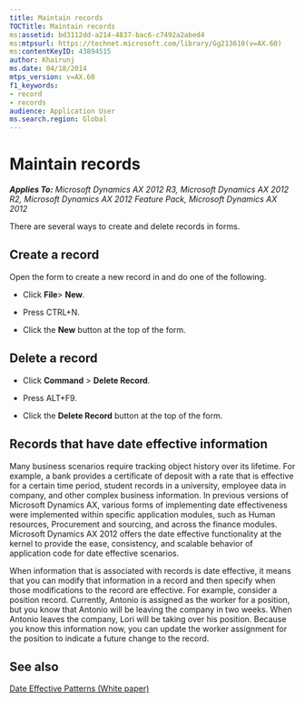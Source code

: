 ```yaml
---
title: Maintain records
TOCTitle: Maintain records
ms:assetid: bd3112dd-a214-4837-bac6-c7492a2abed4
ms:mtpsurl: https://technet.microsoft.com/library/Gg213610(v=AX.60)
ms:contentKeyID: 43894515
author: Khairunj
ms.date: 04/18/2014
mtps_version: v=AX.60
f1_keywords:
- record
- records
audience: Application User
ms.search.region: Global
---
```


# Maintain records 


_**Applies To:** Microsoft Dynamics AX 2012 R3, Microsoft Dynamics AX 2012 R2, Microsoft Dynamics AX 2012 Feature Pack, Microsoft Dynamics AX 2012_

There are several ways to create and delete records in forms.

## Create a record

Open the form to create a new record in and do one of the following.

  - Click **File**\> **New**.

  - Press CTRL+N.

  - Click the **New** button at the top of the form.

## Delete a record

  - Click **Command** \> **Delete Record**.

  - Press ALT+F9.

  - Click the **Delete Record** button at the top of the form.

## Records that have date effective information

Many business scenarios require tracking object history over its lifetime. For example, a bank provides a certificate of deposit with a rate that is effective for a certain time period, student records in a university, employee data in company, and other complex business information. In previous versions of Microsoft Dynamics AX, various forms of implementing date effectiveness were implemented within specific application modules, such as Human resources, Procurement and sourcing, and across the finance modules. Microsoft Dynamics AX 2012 offers the date effective functionality at the kernel to provide the ease, consistency, and scalable behavior of application code for date effective scenarios.

When information that is associated with records is date effective, it means that you can modify that information in a record and then specify when those modifications to the record are effective. For example, consider a position record. Currently, Antonio is assigned as the worker for a position, but you know that Antonio will be leaving the company in two weeks. When Antonio leaves the company, Lori will be taking over his position. Because you know this information now, you can update the worker assignment for the position to indicate a future change to the record.

## See also

[Date Effective Patterns (White paper)](date-effective-patterns-white-paper.md)

  



